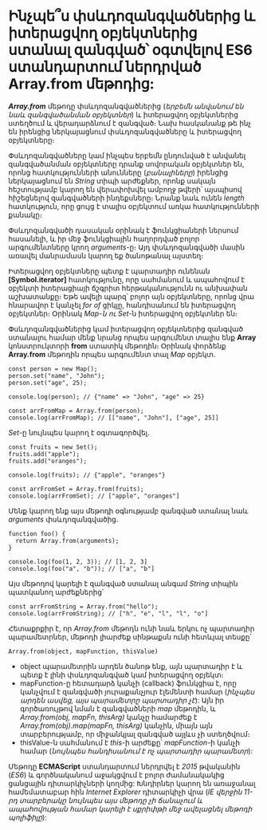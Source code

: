# Ինչպե՞ս փսևդոզանգվածներից և իտերացվող օբյեկտներից ստանալ զանգված՝ օգտվելով ES6 ստանդարտում ներդրված Array.from մեթոդից:

**_Array.from_** մեթոդը փսևդոզանգվածներից (_երբեմն անվանում են նաև զանգվածանման օբյեկտներ_) և իտերացվող օբյեկտներից ստեղծում և վերադարձնում է զանգված։ Նախ հասկանանք թե ինչ են իրենցից ներկայացնում փսևդոզանգվածները և իտերացվող օբյեկտները։

Փսևդոզանգվածները կամ ինչպես երբեմն ընդունված է անվանել զանգվածանման օբյեկտները դրանք սովորական օբյեկտներ են, որոնց հատկությունների անունները (_բանալիները_) իրենցից ներկայացնում են _String_ տիպի արժեքներ, որոնք սակայն հեշտությամբ կարող են վերափոխվել ամբողջ թվերի՝ այսպիսով հիշեցնելով զանգվածների ինդեքսները։ Նրանք նաև ունեն _length_ հատկություն, որը ցույց է տալիս օբյեկտում առկա հատկությունների քանակը։

Փսևդոզանգվածի դասական օրինակ է ֆունկցիաների ներսում հասանելի, և իր մեջ ֆունկցիային հաղորդված բոլոր արգումենտները կրող _arguments_-ը։ Այդ փսևդոզանգվածի մասին առավել մանրամասն կարող եք ծանոթանալ այստեղ։

Իտերացվող օբյեկտները պետք է պարտադիր ունենան **[Symbol.iterator]** հատկությունը, որը սահմանում և ապահովում է օբյեկտի իտերացիայի ճշգրիտ հերթականությունն ու անխափան աշխատանքը։ Եթե ավելի պարզ՝ բոլոր այն օբյեկտները, որոնց վրա հնարավոր է կանչել _for of_ ցիկլը, հանդիսանում են իտերացվող օբյեկտներ։ Օրինակ _Map-ն ու Set_-ն իտերացվող օբյեկտներ են։

Փսևդոզանգվածներից կամ իտերացվող օբյեկտներից զանգված ստանալու համար մենք նրանց որպես արգումենտ տալիս ենք **Array** կոնստրուկտորի **from** ստատիկ մեթոդին։ Օրինակ փորձենք **Array.from** մեթոդին որպես արգումենտ տալ _Map_ օբյեկտ.

```
const person = new Map();
person.set("name", "John");
person.set("age", 25);

console.log(person); // {"name" => "John", "age" => 25}

const arrFromMap = Array.from(person);
console.log(arrFromMap); // [["name", "John"], ["age", 25]]
```

_Set_-ը նույնպես կարող է օգտագործվել.

```
const fruits = new Set();
fruits.add("apple");
fruits.add("oranges");

console.log(fruits); // {"apple", "oranges"}

const arrFromSet = Array.from(fruits);
console.log(arrFromSet); // ["apple", "oranges"]
```

Մենք կարող ենք այս մեթոդի օգնությամբ զանգված ստանալ նաև _arguments_ փսևդոզանգվածից.

```
function foo() {
  return Array.from(arguments);
}

console.log(foo(1, 2, 3)); // [1, 2, 3]
console.log(foo("a", "b")); // ["a", "b"]
```

Այս մեթոդով կարելի է զանգված ստանալ անգամ _String_ տիպին պատկանող արժեքներից՝

```
const arrFromString = Array.from("hello");
console.log(arrFromString); // ["h", "e", "l", "l", "o"]
```

Հետաքրքիր է, որ _Array.from_ մեթոդն ունի նաև երկու ոչ պարտադիր պարամետրներ, մեթոդի լիարժեք սինթաքսն ունի հետևյալ տեսքը՝

```
Array.from(object, mapFunction, thisValue)
```

- object պարամետրին արդեն ծանոթ ենք, այն պարտադիր է և պետք է լինի փսևդոզանգված կամ իտերացվող օբյեկտ։
- mapFunction-ը հետադարձ կանչի (callback) ֆունկցիա է, որը կանչվում է զանգվածի յուրաքանչյուր էլեմենտի համար (_ինչպես արդեն ասվեց, այս պարամետրը պարտադիր չէ_): Այն իր գործառույթով նման է զանգվածների _map_ մեթոդին, և _Array.from(obj, mapFn, thisArg)_ կանչը համարժեք է _Array.from(obj).map(mapFn, thisArg)_ կանչին, միայն այն տարբերությամբ, որ միջանկյալ զանգված այլևս չի ստեղծվում։
- thisValue-ն սահմանում է _this_-ի արժեքը՝ _mapFunction_-ի կանչի համար (_նույնպես հանդիսանում է ոչ պարտադիր պարամետր_):

Մեթոդը **ECMAScript** ստանդարտում ներդրվել է _2015_ թվականին (_ES6_) և գործնականում աջակցվում է բոլոր ժամանակակից ցանցային դիտարկիչների կողմից: Խնդիրներ կարող են առաջանալ համեմատաբար հին _Internet Explorer_ դիտարկիչի վրա (_IE վերջին 11-րդ տարբերակը նույնպես այս մեթոդը չի ճանաչում և ապահովության համար կարելի է սքրիփթի մեջ ավելացնել մեթոդի պոլիֆիլը_):
